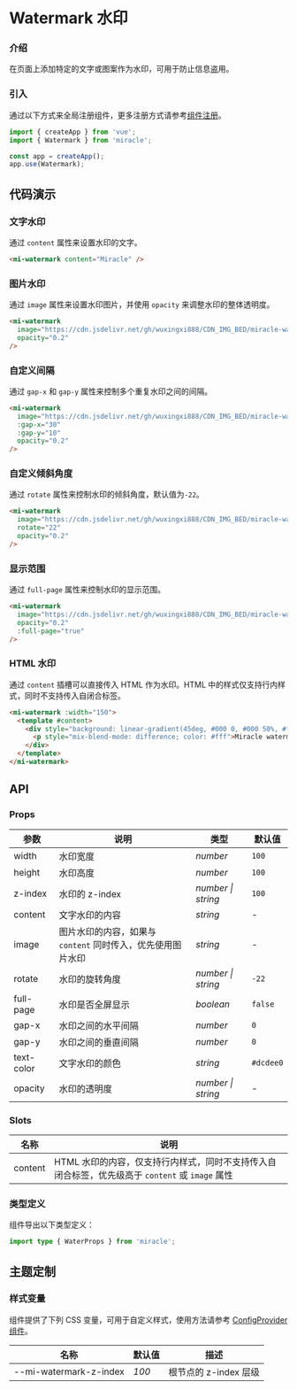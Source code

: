 # Watermark 水印

### 介绍

在页面上添加特定的文字或图案作为水印，可用于防止信息盗用。

### 引入

通过以下方式来全局注册组件，更多注册方式请参考[组件注册](#/zh-CN/advanced-usage#zu-jian-zhu-ce)。

```js
import { createApp } from 'vue';
import { Watermark } from 'miracle';

const app = createApp();
app.use(Watermark);
```

## 代码演示

### 文字水印

通过 `content` 属性来设置水印的文字。

```html
<mi-watermark content="Miracle" />
```

### 图片水印

通过 `image` 属性来设置水印图片，并使用 `opacity` 来调整水印的整体透明度。

```html
<mi-watermark
  image="https://cdn.jsdelivr.net/gh/wuxingxi888/CDN_IMG_BED/miracle-watermark.png"
  opacity="0.2"
/>
```

### 自定义间隔

通过 `gap-x` 和 `gap-y` 属性来控制多个重复水印之间的间隔。

```html
<mi-watermark
  image="https://cdn.jsdelivr.net/gh/wuxingxi888/CDN_IMG_BED/miracle-watermark.png"
  :gap-x="30"
  :gap-y="10"
  opacity="0.2"
/>
```

### 自定义倾斜角度

通过 `rotate` 属性来控制水印的倾斜角度，默认值为`-22`。

```html
<mi-watermark
  image="https://cdn.jsdelivr.net/gh/wuxingxi888/CDN_IMG_BED/miracle-watermark.png"
  rotate="22"
  opacity="0.2"
/>
```

### 显示范围

通过 `full-page` 属性来控制水印的显示范围。

```html
<mi-watermark
  image="https://cdn.jsdelivr.net/gh/wuxingxi888/CDN_IMG_BED/miracle-watermark.png"
  opacity="0.2"
  :full-page="true"
/>
```

### HTML 水印

通过 `content` 插槽可以直接传入 HTML 作为水印。HTML 中的样式仅支持行内样式，同时不支持传入自闭合标签。

```html
<mi-watermark :width="150">
  <template #content>
    <div style="background: linear-gradient(45deg, #000 0, #000 50%, #fff 50%)">
      <p style="mix-blend-mode: difference; color: #fff">Miracle watermark</p>
    </div>
  </template>
</mi-watermark>
```

## API

### Props

| 参数 | 说明 | 类型 | 默认值 |
| --- | --- | --- | --- |
| width | 水印宽度 | _number_ | `100` |
| height | 水印高度 | _number_ | `100` |
| z-index | 水印的 z-index | _number \| string_ | `100` |
| content | 文字水印的内容 | _string_ | - |
| image | 图片水印的内容，如果与 `content` 同时传入，优先使用图片水印 | _string_ | - |
| rotate | 水印的旋转角度 | _number \| string_ | `-22` |
| full-page | 水印是否全屏显示 | _boolean_ | `false` |
| gap-x | 水印之间的水平间隔 | _number_ | `0` |
| gap-y | 水印之间的垂直间隔 | _number_ | `0` |
| text-color | 文字水印的颜色 | _string_ | `#dcdee0` |
| opacity | 水印的透明度 | _number \| string_ | - |

### Slots

| 名称 | 说明 |
| --- | --- |
| content | HTML 水印的内容，仅支持行内样式，同时不支持传入自闭合标签，优先级高于 `content` 或 `image` 属性 |

### 类型定义

组件导出以下类型定义：

```ts
import type { WaterProps } from 'miracle';
```

## 主题定制

### 样式变量

组件提供了下列 CSS 变量，可用于自定义样式，使用方法请参考 [ConfigProvider 组件](#/zh-CN/config-provider)。

| 名称                   | 默认值 | 描述                  |
| ---------------------- | ------ | --------------------- |
| --mi-watermark-z-index | _100_  | 根节点的 z-index 层级 |

